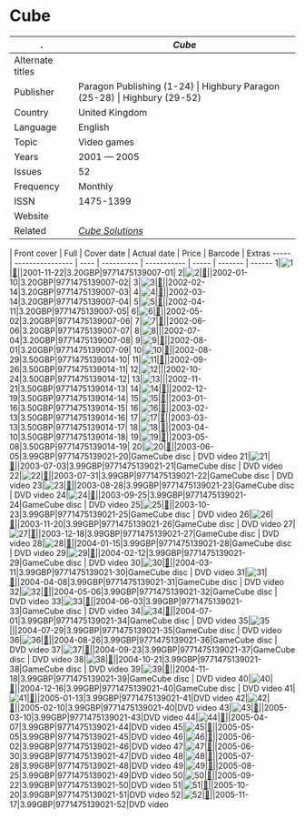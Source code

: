 # Cube

. | _Cube_
--- | ---
Alternate titles | 
Publisher | Paragon Publishing (1-24) &vert; Highbury Paragon (25-28) &vert; Highbury (29-52)
Country | United Kingdom
Language | English
Topic | Video games
Years | 2001 &mdash; 2005
Issues | 52
Frequency | Monthly
ISSN | 1475-1399
Website | 
Related | _[Cube Solutions](Cube%20Solutions.md)_

| Front&nbsp;cover | Full | Cover date | Actual date | Price | Barcode | Extras
----- | ---------------- | ---- | ---------- | ----------- | ----- | ------- | ------
1|![1](cube/01.png)|[🔗][1]||2001-11-22|3.20GBP|9771475139007-01|
2|![2](cube/02.png)|[🔗][2]||2002-01-10|3.20GBP|9771475139007-02|
3|![3](cube/03.png)|[🔗][3]||2002-02-14|3.20GBP|9771475139007-03|
4|![4](cube/04.png)|[🔗][4]||2002-03-14|3.20GBP|9771475139007-04|
5|![5](cube/05.png)|[🔗][5]||2002-04-11|3.20GBP|9771475139007-05|
6|![6](cube/06.png)|[🔗][6]||2002-05-02|3.20GBP|9771475139007-06|
7|![7](cube/07.png)|[🔗][7]||2002-06-06|3.20GBP|9771475139007-07|
8|![8](cube/08.png)|||2002-07-04|3.20GBP|9771475139007-08|
9|![9](cube/09.png)|[🔗][9]||2002-08-01|3.20GBP|9771475139007-09|
10|![10](cube/10.png)|[🔗][10]||2002-08-29|3.50GBP|9771475139014-10|
11|![11](cube/11.png)|[🔗][11]||2002-09-26|3.50GBP|9771475139014-11|
12|![12](cube/12.png)|||2002-10-24|3.50GBP|9771475139014-12|
13|![13](cube/13.png)|||2002-11-21|3.50GBP|9771475139014-13|
14|![14](cube/14.png)|[🔗][14]||2002-12-19|3.50GBP|9771475139014-14|
15|![15](cube/15.png)|[🔗][15]||2003-01-16|3.50GBP|9771475139014-15|
16|![16](cube/16.png)|[🔗][16]||2003-02-13|3.50GBP|9771475139014-16|
17|![17](cube/17.png)|[🔗][17]||2003-03-13|3.50GBP|9771475139014-17|
18|![18](cube/18.png)|[🔗][18]||2003-04-10|3.50GBP|9771475139014-18|
19|![19](cube/19.png)|[🔗][19]||2003-05-08|3.50GBP|9771475139014-19|
20|![20](cube/20.png)|[🔗][20]||2003-06-05|3.99GBP|9771475139021-20|GameCube disc &vert; DVD video
21|![21](cube/21.png)|[🔗][21]||2003-07-03|3.99GBP|9771475139021-21|GameCube disc &vert; DVD video
22|![22](cube/22.png)|[🔗][22]||2003-07-31|3.99GBP|9771475139021-22|GameCube disc &vert; DVD video
23|![23](cube/23.png)|[🔗][23]||2003-08-28|3.99GBP|9771475139021-23|GameCube disc &vert; DVD video
24|![24](cube/24.png)|[🔗][24]||2003-09-25|3.99GBP|9771475139021-24|GameCube disc &vert; DVD video
25|![25](cube/25.png)|[🔗][25]||2003-10-23|3.99GBP|9771475139021-25|GameCube disc &vert; DVD video
26|![26](cube/26.png)|[🔗][26]||2003-11-20|3.99GBP|9771475139021-26|GameCube disc &vert; DVD video
27|![27](cube/27.png)|[🔗][27]||2003-12-18|3.99GBP|9771475139021-27|GameCube disc &vert; DVD video
28|![28](cube/28.png)|[🔗][28]||2004-01-15|3.99GBP|9771475139021-28|GameCube disc &vert; DVD video
29|![29](cube/29.png)|[🔗][29]||2004-02-12|3.99GBP|9771475139021-29|GameCube disc &vert; DVD video
30|![30](cube/30.png)|[🔗][30]||2004-03-11|3.99GBP|9771475139021-30|GameCube disc &vert; DVD video
31|![31](cube/31.png)|[🔗][31]||2004-04-08|3.99GBP|9771475139021-31|GameCube disc &vert; DVD video
32|![32](cube/32.png)|[🔗][32]||2004-05-06|3.99GBP|9771475139021-32|GameCube disc &vert; DVD video
33|![33](cube/33.png)|[🔗][33]||2004-06-03|3.99GBP|9771475139021-33|GameCube disc &vert; DVD video
34|![34](cube/34.png)|[🔗][34]||2004-07-01|3.99GBP|9771475139021-34|GameCube disc &vert; DVD video
35|![35](cube/35.png)|||2004-07-29|3.99GBP|9771475139021-35|GameCube disc &vert; DVD video
36|![36](cube/36.png)|[🔗][36]||2004-08-26|3.99GBP|9771475139021-36|GameCube disc &vert; DVD video
37|![37](cube/37.png)|[🔗][37]||2004-09-23|3.99GBP|9771475139021-37|GameCube disc &vert; DVD video
38|![38](cube/38.png)|[🔗][38]||2004-10-21|3.99GBP|9771475139021-38|GameCube disc &vert; DVD video
39|![39](cube/39.png)|[🔗][39]||2004-11-18|3.99GBP|9771475139021-39|GameCube disc &vert; DVD video
40|![40](cube/40.png)|[🔗][40]||2004-12-16|3.99GBP|9771475139021-40|GameCube disc &vert; DVD video
41|![41](cube/41.png)|[🔗][41]||2005-01-13|3.99GBP|9771475139021-41|DVD video
42|![42](cube/42.png)|[🔗][42]||2005-02-10|3.99GBP|9771475139021-40|DVD video
43|![43](cube/43.png)|[🔗][43]||2005-03-10|3.99GBP|9771475139021-43|DVD video
44|![44](cube/44.png)|[🔗][44]||2005-04-07|3.99GBP|9771475139021-44|DVD video
45|![45](cube/45.png)|[🔗][45]||2005-05-05|3.99GBP|9771475139021-45|DVD video
46|![46](cube/46.png)|[🔗][46]||2005-06-02|3.99GBP|9771475139021-46|DVD video
47|![47](cube/47.png)|[🔗][47]||2005-06-30|3.99GBP|9771475139021-47|DVD video
48|![48](cube/48.png)|[🔗][48]||2005-07-28|3.99GBP|9771475139021-48|DVD video
49|![49](cube/49.png)|[🔗][49]||2005-08-25|3.99GBP|9771475139021-49|DVD video
50|![50](cube/50.png)|[🔗][50]||2005-09-22|3.99GBP|9771475139021-50|DVD video
51|![51](cube/51.png)|[🔗][51]||2005-10-20|3.99GBP|9771475139021-51|DVD video
52|![52](cube/52.png)|[🔗][52]||2005-11-17|3.99GBP|9771475139021-52|DVD video

[1]: https://archive.org/details/cube-01
[2]: https://archive.org/details/cube-02
[3]: https://archive.org/details/cube-03
[4]: https://archive.org/details/cube-uk-4-april-2002
[5]: https://archive.org/details/cube-05
[6]: https://archive.org/details/cube-06
[7]: https://archive.org/details/cube-07

[9]: https://archive.org/details/cube-09
[10]: https://archive.org/details/cube-10
[11]: https://archive.org/details/cube-11

[14]: https://archive.org/details/cube-14
[15]: https://archive.org/details/cube-15
[16]: https://archive.org/details/cube-16
[17]: https://archive.org/details/cube-17
[18]: https://archive.org/details/cube-uk-18-may-2003
[19]: https://archive.org/details/cube-19
[20]: https://archive.org/details/cube-uk-20-july-2003
[21]: https://archive.org/details/cube-uk-21-august-2003
[22]: https://archive.org/details/cube-22
[23]: https://archive.org/details/cube-uk-23-october-2003
[24]: https://archive.org/details/cube-uk-24-november-2003
[25]: https://archive.org/details/cube-25
[26]: https://archive.org/details/cube-26
[27]: https://archive.org/details/cube-27
[28]: https://archive.org/details/cube-28
[29]: https://archive.org/details/cube-29
[30]: https://archive.org/details/cube-30
[31]: https://archive.org/details/cube-31
[32]: https://archive.org/details/cube-32
[33]: https://archive.org/details/cube-33
[34]: https://archive.org/details/cube-34

[36]: https://archive.org/details/cube-uk-36-october-2004
[37]: https://archive.org/details/cube-37
[38]: https://archive.org/details/cube-38
[39]: https://archive.org/details/cube-39
[40]: https://archive.org/details/cube-40
[41]: https://archive.org/details/cube-41
[42]: https://archive.org/details/cube-42
[43]: https://archive.org/details/cube-43
[44]: https://archive.org/details/cube-44
[45]: https://archive.org/details/cube-45
[46]: https://archive.org/details/cube-46
[47]: https://archive.org/details/cube-47
[48]: https://archive.org/details/cube-48
[49]: https://archive.org/details/cube-49
[50]: https://archive.org/details/cube-50
[51]: https://archive.org/details/cube-uk-51-december-2005
[52]: https://archive.org/details/cube-52
